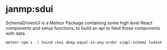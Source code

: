 # janmp:sdui

SchemaDrivenUI is a Meteor Package containing some high level React components and setup functions, to build an api to feed those components with data.

```bash
meteor npm i -S twind chai deep-equal-in-any-order simpl-schema lodash uniforms-bridge-simple-schema-2 @fortawesome/react-fontawesome @fortawesome/free-solid-svg-icons uniforms classnames invariant @react-hook/size @react-hook/debounce @react-hook/throttle papaparse assert react-modal react-spaces react-toastify react-virtualized @fortawesome/fontawesome-svg-core react-select react-draggable react-ace janmp/uniforms-custom
```